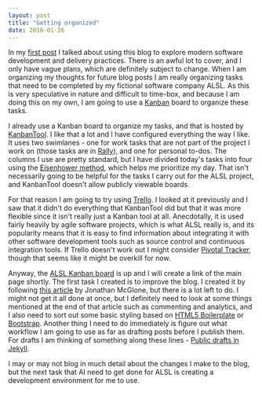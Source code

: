 ```yaml
---
layout: post
title: "Getting organized"
date: 2016-01-26
---
```

In my [first post](/2016/01/25/first-post.html) I talked about using this blog to explore modern software development and delivery practices.  There is an awful lot to cover, and I only have vague plans, which are definitely subject to change.  When I am organizing my thoughts for future blog posts I am really organizing tasks that need to be completed by my fictional software company ALSL.  As this is very speculative in nature and difficult to time-box, and because I am doing this on my own, I am going to use a [Kanban](https://en.wikipedia.org/wiki/Kanban) board to organize these tasks.

I already use a Kanban board to organize my tasks, and that is hosted by [KanbanTool](http://www.kanbantool.com).  I like that a lot and I have configured everything the way I like.  It uses two swimlanes - one for work tasks that are not part of the project I work on (those tasks are in [Rally](https://www.rallydev.com)), and one for personal to-dos.  The columns I use are pretty standard, but I have divided today's tasks into four using the [Eisenhower method](https://en.wikipedia.org/wiki/Time_management#The_Eisenhower_Method), which helps me prioritize my day.  That isn't necessarily going to be helpful for the tasks I carry out for the ALSL project, and KanbanTool doesn't allow publicly viewable boards.

For that reason I am going to try using [Trello](http://www.trello.com).  I looked at it previously and I saw that it didn't do everything that KanbanTool did but that it was more flexible since it isn't really just a Kanban tool at all.  Anecdotally, it is used fairly heavily by agile software projects, which is what ALSL really is, and its popularity means that it is easy to find information about integrating it with other software development tools such as source control and continuous integration tools.  If Trello doesn't work out I might consider [Pivotal Tracker](https://www.pivotaltracker.com), though that seems like it might be overkill for now.

Anyway, the [ALSL Kanban board](https://trello.com/b/77sBu2Nl) is up and I will create a link of the main page shortly.  The first task I created is to improve the blog.  I created it by following [this article](http://jmcglone.com/guides/github-pages/) by Jonathan McGlone, but there is a lot left to do.  I might not get it all done at once, but I definitely need to look at some things mentioned at the end of that article such as commenting and analytics, and I also need to sort out some basic styling based on <a href="https://html5boilerplate.com" data-proofer-ignore>HTML5 Boilerplate</a> or [Bootstrap](http://getbootstrap.com).  Another thing I need to do immediately is figure out what workflow I am going to use as far as drafting posts before I publish them.  For drafts I am thinking of something along these lines - [Public drafts in Jekyll](http://hamishwillee.github.io/2014/06/11/public-drafts-in-jekyll/).

I may or may not blog in much detail about the changes I make to the blog, but the next task that AI need to get done for ALSL is creating a development environment for me to use.
